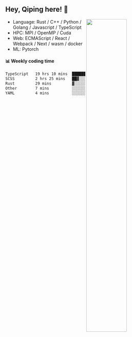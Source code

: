 

## Hey, Qiping here! :wave:

[<img align="right" width="50%" src="https://github-readme-stats.vercel.app/api?username=ppppqp&theme=dark&show_icons=true">](https://metrics.lecoq.io/ppppqp?template=classic)



-   Language: Rust / C++ / Python / Golang / Javascript / TypeScript
-   HPC: MPI / OpenMP / Cuda
-   Web: ECMAScript / React / Webpack / Next / wasm / docker
-   ML: Pytorch



#### :bar_chart: Weekly coding time

<!--START_SECTION:waka-->

```txt
TypeScript   19 hrs 10 mins  █████████████████████▒░░░   85.77 %
SCSS         2 hrs 25 mins   ██▓░░░░░░░░░░░░░░░░░░░░░░   10.83 %
Rust         29 mins         ▓░░░░░░░░░░░░░░░░░░░░░░░░   02.20 %
Other        7 mins          ░░░░░░░░░░░░░░░░░░░░░░░░░   00.56 %
YAML         4 mins          ░░░░░░░░░░░░░░░░░░░░░░░░░   00.33 %
```

<!--END_SECTION:waka-->
